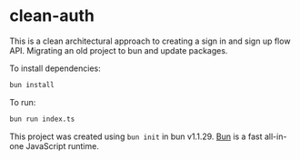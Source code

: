 # clean-auth

This is a clean architectural approach to creating a sign in and sign up flow API. Migrating an old project to bun and update packages.

To install dependencies:

```bash
bun install
```

To run:

```bash
bun run index.ts
```

This project was created using `bun init` in bun v1.1.29. [Bun](https://bun.sh) is a fast all-in-one JavaScript runtime.
